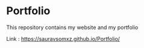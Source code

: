 # Portfolio
This repository contains my website and my portfolio  

Link : https://sauravsomxz.github.io/Portfolio/
